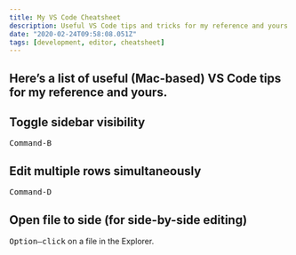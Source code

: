 ```yaml
---
title: My VS Code Cheatsheet
description: Useful VS Code tips and tricks for my reference and yours
date: "2020-02-24T09:58:08.051Z"
tags: [development, editor, cheatsheet]
---
```

Here’s a list of useful (Mac-based) VS Code tips for my reference and yours.
---

## Toggle sidebar visibility

<kbd>Command-B</kbd>

## Edit multiple rows simultaneously

<kbd>Command-D</kbd>

## Open file to side (for side-by-side editing)

<kbd>Option–click</kbd> on a file in the Explorer.

